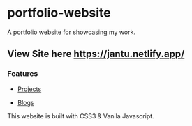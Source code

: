 # portfolio-website
A portfolio website for showcasing my work.
## View Site here https://jantu.netlify.app/

### Features
- [Projects](https://jantu.netlify.app/projects.html)

- [Blogs](https://jantu.netlify.app/blogs.html)

This website is built with CSS3 & Vanila Javascript.
